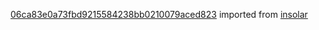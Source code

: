 [06ca83e0a73fbd9215584238bb0210079aced823](https://github.com/insolar/insolar/commit/06ca83e0a73fbd9215584238bb0210079aced823) imported from [insolar](https://github.com/insolar/insolar)
